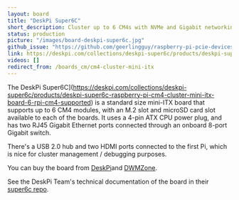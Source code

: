 ```yaml
---
layout: board
title: "DeskPi Super6C"
short_description: Cluster up to 6 CM4s with NVMe and Gigabit networking.
status: production
picture: "/images/board-deskpi-super6c.jpg"
github_issue: "https://github.com/geerlingguy/raspberry-pi-pcie-devices/issues/425"
link: https://deskpi.com/collections/deskpi-super6c/products/deskpi-super6c-raspberry-pi-cm4-cluster-mini-itx-board-6-rpi-cm4-supported
videos: []
redirect_from: /boards_cm/cm4-cluster-mini-itx
---
```

The DeskPi Super6C](https://deskpi.com/collections/deskpi-super6c/products/deskpi-super6c-raspberry-pi-cm4-cluster-mini-itx-board-6-rpi-cm4-supported) is a standard size mini-ITX board that supports up to 6 CM4 modules, with an M.2 slot and microSD card slot available to each of the boards. It uses a 4-pin ATX CPU power plug, and has two RJ45 Gigabit Ethernet ports connected through an onboard 8-port Gigabit switch.

There's a USB 2.0 hub and two HDMI ports connected to the first Pi, which is nice for cluster management / debugging purposes.

You can buy the board from [DeskPi](https://deskpi.com/collections/deskpi-super6c/products/deskpi-super6c-raspberry-pi-cm4-cluster-mini-itx-board-6-rpi-cm4-supported)and [DWMZone](https://dwmzone.com/en/raspberry-pi/1045-raspberry-pi-cm4-cluster-mini-itx-board-6-rpi-cm4-supported.html).

See the DeskPi Team's technical documentation of the board in their [super6c repo](https://github.com/DeskPi-Team/super6c).
